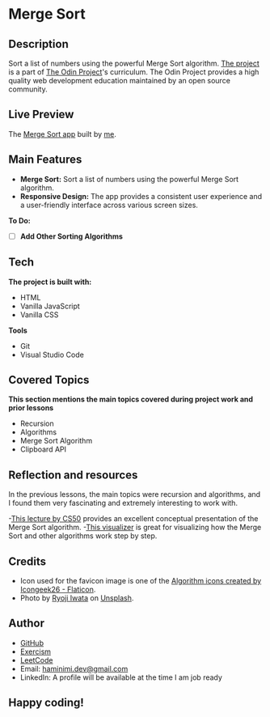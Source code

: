 # Merge Sort
## Description
Sort a list of numbers using the powerful Merge Sort algorithm. [The project](https://www.theodinproject.com/lessons/node-path-javascript-weather-app) is a part of [The Odin Project](https://www.theodinproject.com/dashboard)'s curriculum. The Odin Project provides a high quality web development education maintained by an open source community.
## Live Preview
The [Merge Sort app](https://haminimi.github.io/merge-sort/) built by [me](https://github.com/Haminimi).
## Main Features
- **Merge Sort:** Sort a list of numbers using the powerful Merge Sort algorithm.
- **Responsive Design:** The app provides a consistent user experience and a user-friendly interface across various screen sizes.

**To Do:**
- [ ] **Add Other Sorting Algorithms**
## Tech
**The project is built with:**
- HTML
- Vanilla JavaScript
- Vanilla CSS

**Tools**
- Git
- Visual Studio Code
## Covered Topics
**This section mentions the main topics covered during project work and prior lessons**
- Recursion
- Algorithms
- Merge Sort Algorithm
- Clipboard API
## Reflection and resources
In the previous lessons, the main topics were recursion and algorithms, and I found them very fascinating and extremely interesting to work with.

-[This lecture by CS50](https://youtu.be/4oqjcKenCH8?t=6248) provides an excellent conceptual presentation of the Merge Sort algorithm.
-[This visualizer](https://www.hackerearth.com/practice/algorithms/sorting/merge-sort/visualize/) is great for visualizing how the Merge Sort and other algorithms work step by step.
## Credits
- Icon used for the favicon image is one of the [Algorithm icons created by Icongeek26 - Flaticon](https://www.flaticon.com/free-icons/algorithm).
- Photo by [Ryoji Iwata](https://unsplash.com/@ryoji__iwata?utm_content=creditCopyText&utm_medium=referral&utm_source=unsplash) on [Unsplash](https://unsplash.com/photos/photo-of-man-walking-near-led-signage-tAz4APuJwvs?utm_content=creditCopyText&utm_medium=referral&utm_source=unsplash).
## Author
- [GitHub](https://github.com/Haminimi)
- [Exercism](https://exercism.org/profiles/Haminimi)
- [LeetCode](https://leetcode.com/Haminimi/)
- Email: haminimi.dev@gmail.com
- LinkedIn: A profile will be available at the time I am job ready
## Happy coding!